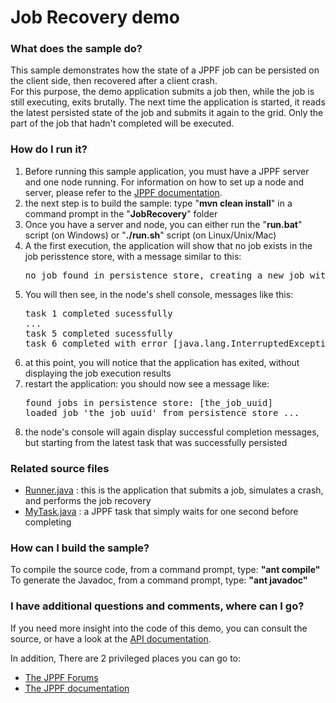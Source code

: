 # Job Recovery demo

<h3>What does the sample do?</h3>
This sample demonstrates how the state of a JPPF job can be persisted on the client side, then recovered after a client crash.<br/>
For this purpose, the demo application submits a job then, while the job is still executing, exits brutally.
The next time the application is started, it reads the latest persisted state of the job and submits it again to the grid.
Only the part of the job that hadn't completed will be executed.

<h3>How do I run it?</h3>
<ol class="samplesList">
  <li>Before running this sample application, you must have a JPPF server and one node running. For information on how to set up a node and server, please refer to the <a href="https://www.jppf.org/doc/6.2">JPPF documentation</a>.</li>
  <li>the next step is to build the sample: type "<b>mvn clean install</b>" in a command prompt in the "<b>JobRecovery</b>" folder</li>
  <li>Once you have a server and node, you can either run the "<b>run.bat</b>" script (on Windows) or "<b>./run.sh</b>" script (on Linux/Unix/Mac)</li>
  <li>A the first execution, the application will show that no job exists in the job perisstence store, with a message similar to this:
<pre class="samples">
no job found in persistence store, creating a new job with 10 tasks
</pre>
  </li>
  <li>You will then see, in the node's shell console, messages like this:
<pre class="samples">
task 1 completed sucessfully
...
task 5 completed sucessfully
task 6 completed with error [java.lang.InterruptedException: sleep interrupted]
</pre>
  </li>
  <li>at this point, you will notice that the application has exited, without displaying the job execution results</li>
  <li>restart the application: you should now see a message like:
<pre class="samples">
found jobs in persistence store: [the_job_uuid]
loaded job 'the_job_uuid' from persistence store ...
</pre>
  </li>
  <li>the node's console will again display successful completion messages, but starting from the latest task that was successfully persisted</li>
</ol>

<h3>Related source files</h3>
<ul class="samplesList">
  <li><a href="src/main/java/org/jppf/example/jobrecovery/Runner.java">Runner.java</a> : this is the application that submits a job, simulates a crash, and performs the job recovery</li>
  <li><a href="src/main/java/org/jppf/example/jobrecovery/MyTask.java">MyTask.java</a> : a JPPF task that simply waits for one second before completing</li>
</ul>

<h3>How can I build the sample?</h3>
To compile the source code, from a command prompt, type: <b>&quot;ant compile&quot;</b><br>
To generate the Javadoc, from a command prompt, type: <b>&quot;ant javadoc&quot;</b>

<h3>I have additional questions and comments, where can I go?</h3>
<p>If you need more insight into the code of this demo, you can consult the source, or have a look at the
<a href="javadoc/index">API documentation</a>.
<p>In addition, There are 2 privileged places you can go to:
<ul class="samplesList">
  <li><a href="https://www.jppf.org/forums">The JPPF Forums</a></li>
  <li><a href="https://www.jppf.org/doc/6.2">The JPPF documentation</a></li>
</ul>

